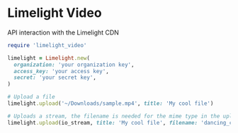 # Limelight Video

API interaction with the Limelight CDN

```ruby
require 'limelight_video'

limelight = Limelight.new(
  organization: 'your organization key',
  access_key: 'your access key',
  secret: 'your secret key',
)

# Upload a file
limelight.upload('~/Downloads/sample.mp4', title: 'My cool file')

# Uploads a stream, the filename is needed for the mime type in the upload
limelight.upload(io_stream, title: 'My cool file', filename: 'dancing_cat.mp4')
```
